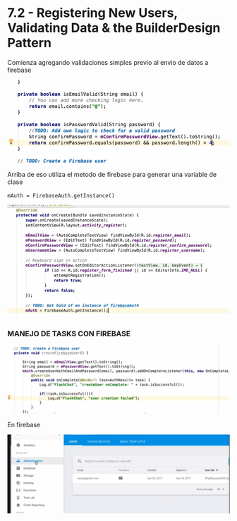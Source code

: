 # 7.2 - Registering New Users, Validating Data & the BuilderDesign Pattern

Comienza agregando validaciones simples previo al envio de datos a firebase 

![](../../.gitbook/assets/imagen%20%28829%29.png)

Arriba de eso utiliza el metodo de firebase para generar una variable de clase

```text
mAuth = FirebaseAuth.getInstance()
```

![](../../.gitbook/assets/imagen%20%28874%29.png)

### MANEJO DE TASKS CON FIREBASE

![](../../.gitbook/assets/imagen%20%28910%29.png)

En firebase

![](../../.gitbook/assets/imagen%20%28901%29.png)


